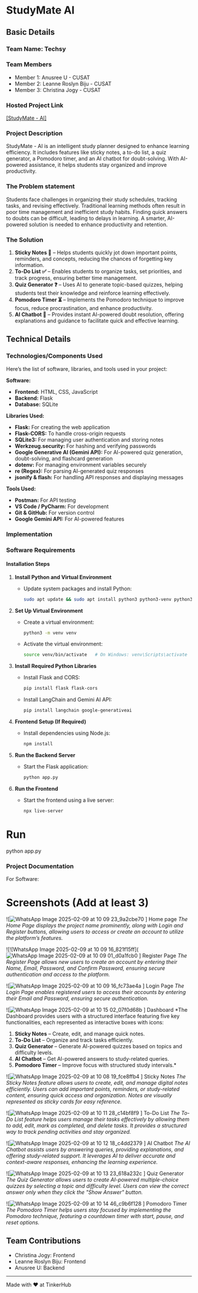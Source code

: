 # StudyMate AI


## Basic Details
### Team Name: Techsy


### Team Members
- Member 1: Anusree U - CUSAT
- Member 2: Leanne Roslyn Biju - CUSAT
- Member 3: Christina Jogy - CUSAT

### Hosted Project Link
[[StudyMate - AI]
](https://studymate-ai.onrender.com/)
### Project Description
StudyMate - AI is an intelligent study planner designed to enhance learning efficiency. It includes features like sticky notes, a to-do list, a quiz generator, a Pomodoro timer, and an AI chatbot for doubt-solving. With AI-powered assistance, it helps students stay organized and improve productivity.

### The Problem statement
Students face challenges in organizing their study schedules, tracking tasks, and revising effectively. Traditional learning methods often result in poor time management and inefficient study habits. Finding quick answers to doubts can be difficult, leading to delays in learning. A smarter, AI-powered solution is needed to enhance productivity and retention.


### The Solution

1. **Sticky Notes 📝** – Helps students quickly jot down important points, reminders, and concepts, reducing the chances of forgetting key information.  
2. **To-Do List ✅** – Enables students to organize tasks, set priorities, and track progress, ensuring better time management.  
3. **Quiz Generator ❓** – Uses AI to generate topic-based quizzes, helping students test their knowledge and reinforce learning effectively.  
4. **Pomodoro Timer ⏳** – Implements the Pomodoro technique to improve focus, reduce procrastination, and enhance productivity.  
5. **AI Chatbot 🤖** – Provides instant AI-powered doubt resolution, offering explanations and guidance to facilitate quick and effective learning.

## Technical Details
### Technologies/Components Used
Here’s the list of software, libraries, and tools used in your project:

 **Software:**
- **Frontend:** HTML, CSS, JavaScript
- **Backend:** Flask
- **Database:** SQLite

 **Libraries Used:**
- **Flask:** For creating the web application
- **Flask-CORS:** To handle cross-origin requests
- **SQLite3:** For managing user authentication and storing notes
- **Werkzeug.security:** For hashing and verifying passwords
- **Google Generative AI (Gemini API):** For AI-powered quiz generation, doubt-solving, and flashcard generation
- **dotenv:** For managing environment variables securely
- **re (Regex):** For parsing AI-generated quiz responses
- **jsonify & flash:** For handling API responses and displaying messages

 **Tools Used:**
- **Postman:** For API testing
- **VS Code / PyCharm:** For development
- **Git & GitHub:** For version control
- **Google Gemini API:** For AI-powered features




### Implementation
### **Software Requirements**  

#### **Installation Steps**  

1. **Install Python and Virtual Environment**  
   - Update system packages and install Python:  
     ```bash
     sudo apt update && sudo apt install python3 python3-venv python3-pip -y
     ```  

2. **Set Up Virtual Environment**  
   - Create a virtual environment:  
     ```bash
     python3 -m venv venv
     ```  
   - Activate the virtual environment:  
     ```bash
     source venv/bin/activate   # On Windows: venv\Scripts\activate
     ```  

3. **Install Required Python Libraries**  
   - Install Flask and CORS:  
     ```bash
     pip install flask flask-cors
     ```  
   - Install LangChain and Gemini AI API:  
     ```bash
     pip install langchain google-generativeai
     ```  

4. **Frontend Setup (If Required)**  
   - Install dependencies using Node.js:  
     ```bash
     npm install
     ```  

5. **Run the Backend Server**  
   - Start the Flask application:  
     ```bash
     python app.py
     ```  

6. **Run the Frontend**  
   - Start the frontend using a live server:  
     ```bash
     npx live-server  
     ```  
  


# Run
python app.py

### Project Documentation
For Software:

# Screenshots (Add at least 3)
![![WhatsApp Image 2025-02-09 at 10 09 23_9a2cbe70](https://github.com/user-attachments/assets/fe199192-044f-47e8-89bc-1cbddf6f04b6)
]
Home page
*The Home Page displays the project name prominently, along with Login and Register buttons, allowing users to access or create an account to utilize the platform’s features.*

![![WhatsApp Image 2025-02-09 at 10 09 16_821f15ff](![WhatsApp Image 2025-02-09 at 10 09 01_d0a1fcb0](https://github.com/user-attachments/assets/18f8fdc4-1029-4598-b7d1-0d64e1507e3b)
]
Register Page
*The Register Page allows new users to create an account by entering their Name, Email, Password, and Confirm Password, ensuring secure authentication and access to the platform.*

![![WhatsApp Image 2025-02-09 at 10 09 16_fc73ae4a](https://github.com/user-attachments/assets/41d105bd-e7f9-45f5-a8d5-6aefbff2658c)
]
Login Page
*The Login Page enables registered users to access their accounts by entering their Email and Password, ensuring secure authentication.*

![![WhatsApp Image 2025-02-09 at 10 15 02_07f0d68b](https://github.com/user-attachments/assets/0a9d0ed1-d4b2-4e61-b6f9-d0a4d9784977)
]
Dashboard
*The Dashboard provides users with a structured interface featuring five key functionalities, each represented as interactive boxes with icons:  

1. **Sticky Notes** – Create, edit, and manage quick notes.  
2. **To-Do List** – Organize and track tasks efficiently.  
3. **Quiz Generator** – Generate AI-powered quizzes based on topics and difficulty levels.  
4. **AI Chatbot** – Get AI-powered answers to study-related queries.  
5. **Pomodoro Timer** – Improve focus with structured study intervals.*

![![WhatsApp Image 2025-02-09 at 10 08 19_fce8ffb4](https://github.com/user-attachments/assets/1afae3bd-426e-4f39-ae17-db5a0e06ac33)
]
Sticky Notes
*The Sticky Notes feature allows users to create, edit, and manage digital notes efficiently. Users can add important points, reminders, or study-related content, ensuring quick access and organization. Notes are visually represented as sticky cards for easy reference.*

![![WhatsApp Image 2025-02-09 at 10 11 28_c14bf8f9](https://github.com/user-attachments/assets/8ea792d2-5506-4a8b-8cbb-c02b1313b88c)
]
To-Do List
*The To-Do List feature helps users manage their tasks effectively by allowing them to add, edit, mark as completed, and delete tasks. It provides a structured way to track pending activities and stay organized.*

![![WhatsApp Image 2025-02-09 at 10 12 18_c4dd2379](https://github.com/user-attachments/assets/2e673859-c8c7-48d8-9314-c1e7febdeefe)
]
AI Chatbot
*The AI Chatbot assists users by answering queries, providing explanations, and offering study-related support. It leverages AI to deliver accurate and context-aware responses, enhancing the learning experience.*

![![WhatsApp Image 2025-02-09 at 10 13 23_618a232c](https://github.com/user-attachments/assets/19633c66-ac83-4a51-ab51-41b23b5f94ca)
]
Quiz Generator
*The Quiz Generator allows users to create AI-powered multiple-choice quizzes by selecting a topic and difficulty level. Users can view the correct answer only when they click the "Show Answer" button.*

![![WhatsApp Image 2025-02-09 at 10 14 46_c9b6f128](https://github.com/user-attachments/assets/85bc3c74-a54c-4f99-b8b2-b1c9227c67e3)
]
Pomodoro Timer
*The Pomodoro Timer helps users stay focused by implementing the Pomodoro technique, featuring a countdown timer with start, pause, and reset options.*





## Team Contributions
- Christina Jogy: Frontend
- Leanne Roslyn Biju: Frontend
- Anusree U: Backend

---
Made with ❤️ at TinkerHub
